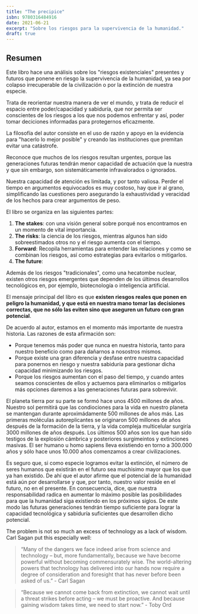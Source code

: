 ```yaml
--- 
title: "The precipice"
isbn: 9780316484916
date: 2021-06-21
excerpt: "Sobre los riesgos para la supervivencia de la humanidad."
draft: true
---
```


## Resumen
Este libro hace una análisis sobre los "riesgos existenciales" presentes y futuros que ponene en riesgo la supervivencia de la humanidad, ya sea por colapso irrecuperable de la civilización o por la extinción de nuestra especie.

Trata de reorientar nuestra manera de ver el mundo, y trata de reducir el espacio entre poder/capacidad y sabiduría, que nor permita ser conscientes de los riesgos a los que nos podemos enfrentar y así, poder tomar deciciones informadas para protegernos eficazmente. 

La filosofía del autor consiste en el uso de razón y apoyo en la evidencia para "hacerlo lo mejor posible" y creando las instituciones que premitan evitar una catástrofe.

Reconoce que muchos de los riesgos resultan urgentes, porque las generaciones futuras tendrán menor capacidad de actuación que la nuestra y que sin embargo, son sistemáticamente infravalorados o ignorados. 

Nuestra capacidad de atención es limitada, y por tanto valiosa. Perder el tiempo en argumentos equivocados es muy costoso, hay que ir al grano, simplificando las cuestiones pero asegurando la exhaustividad y veracidad de los hechos para crear argumentos de peso.

El libro se organiza en las siguientes partes:
1. **The stakes**: con una visión general sobre porqué nos encontramos en un momento de vital importancia.
2. **The risks**: la ciencia de los riesgos, mientras algunos han sido sobreestimados otros no y el riesgo aumenta con el tiempo.
3. **Forward**: Recopila herramientas para entender las relaciones y como se combinan los riesgos, así como estrategias para evitarlos o mitigarlos.
4. **The future**: 

Además de los riesgos "tradicionales", como una hecatombe nuclear, existen otros riesgos emergentes que dependen de  los últimos desarrollos tecnológicos en, por ejemplo, biotecnología o inteligencia artificial.

El mensaje principal del libro es que **existen riesgos reales que ponen en peligro la humanidad, y que está en nuestra mano tomar las decisiones correctas, que no sólo las eviten sino que aseguren un futuro con gran potencial**.

De acuerdo al autor, estamos en el momento más importante de nuestra historia. Las razones de esta afirmación son:
- Porque tenemos más poder que nunca en nuestra historia, tanto para nuestro beneficio como para dañarnos a nosostros mismos.
- Porque existe una gran diferencia y desfase entre nuestra capacidad para ponernos en riesgo y nuestra sabiduría para gestionar dicha capacidad minimizando los riesgos.
- Porque los riesgos aumentan con el paso del tiempo, y cuando antes seamos conscientes de ellos y actuemos para eliminarlos o mitigarlos más opciones daremos a las generaciones futuras para sobrevivir.

El planeta tierra por su parte se formó hace unos 4500 millones de años. Nuestro sol permitirá que las condiociones para la vida en nuestro planeta se mantengan durante aproximádamente 500 millones de años más. Las primeras moléculas autoreplicantes se originaron 500 millones de años después de la formación de la tierra, y la vida compleja multicelular surgiría 3000 millones de años después. Los últimos 500 años son los que han sido testigos de la explosión cámbrica y posteriores surgimeintos y extinciones masivas. El ser humano u homo sapiens lleva existiendo en torno a 300.000 años y sólo hace unos 10.000 años comenzamos a crear civilizaciones.

Es seguro que, si como especie logramos evitar la extinción, el número de seres humanos que existirán en el futuro sea muchisimo mayor que los que ya han existido. De ahí que el autor afirme que el potencial de la humanidad está aún por desarrollarse y que, por tanto, nuestro valor reside en el futuro, no en el presente. En consecuencia, dice, que nuestra responsabilidad radica en aumentar lo máximo posible las posibilidades para que la humanidad siga existiendo en los próximos siglos. De este modo las futuras generaciones tendrán tiempo suficiente para lograr la capacidad tecnológica y sabiduría suficientes que desarrollen dicho potencial.


The problem is not so much an excess of technology as a lack of wisdom. Carl Sagan put this especially well: 
> “Many of the dangers we face indeed arise from science and technology – but, more fundamentally, because we have become powerful without becoming commensurately wise. The world-altering powers that technology has delivered into our hands now require a degree of consideration and foresight that has never before been asked of us.” - Carl Sagan

> “Because we cannot come back from extinction, we cannot wait until a threat strikes before acting – we must be proactive. And because gaining wisdom takes time, we need to start now.” - Toby Ord

